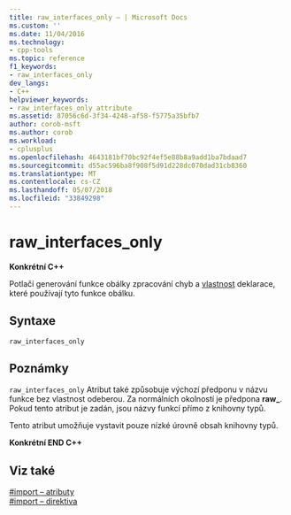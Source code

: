 ```yaml
---
title: raw_interfaces_only – | Microsoft Docs
ms.custom: ''
ms.date: 11/04/2016
ms.technology:
- cpp-tools
ms.topic: reference
f1_keywords:
- raw_interfaces_only
dev_langs:
- C++
helpviewer_keywords:
- raw_interfaces_only attribute
ms.assetid: 87056c6d-3f34-4248-af58-f5775a35bfb7
author: corob-msft
ms.author: corob
ms.workload:
- cplusplus
ms.openlocfilehash: 4643181bf70bc92f4ef5e88b8a9add1ba7bdaad7
ms.sourcegitcommit: d55ac596ba8f908f5d91d228dc070dad31cb8360
ms.translationtype: MT
ms.contentlocale: cs-CZ
ms.lasthandoff: 05/07/2018
ms.locfileid: "33849298"
---
```

# <a name="rawinterfacesonly"></a>raw_interfaces_only
**Konkrétní C++**  
  
 Potlačí generování funkce obálky zpracování chyb a [vlastnost](../cpp/property-cpp.md) deklarace, které používají tyto funkce obálku.  
  
## <a name="syntax"></a>Syntaxe  
  
```  
raw_interfaces_only  
```  
  
## <a name="remarks"></a>Poznámky  
 `raw_interfaces_only` Atribut také způsobuje výchozí předponu v názvu funkce bez vlastnost odeberou. Za normálních okolností je předpona **raw_**. Pokud tento atribut je zadán, jsou názvy funkcí přímo z knihovny typů.  
  
 Tento atribut umožňuje vystavit pouze nízké úrovně obsah knihovny typů.  
  
 **Konkrétní END C++**  
  
## <a name="see-also"></a>Viz také  
 [#import – atributy](../preprocessor/hash-import-attributes-cpp.md)   
 [#import – direktiva](../preprocessor/hash-import-directive-cpp.md)
